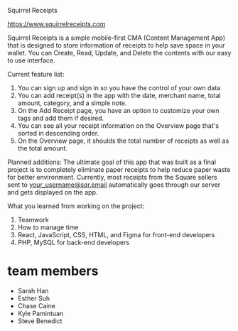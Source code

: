 Squirrel Receipts

https://www.squirrelreceipts.com

Squirrel Receipts  is a simple mobile-first CMA (Content Management App) that is designed to store information of receipts to help save space in your wallet. You can Create, Read, Update, and Delete the contents with our easy to use interface.


Current feature list:
1. You can sign up and sign in so you have the control of your own data
2. You can add receipt(s) in the app with the date, merchant name, total amount, category, and a simple note. 
3. On the Add Receipt page, you have an option to customize your own tags and add them if desired.
4. You can see all your receipt information on the Overview page that's sorted in descending order.
5. On the Overview page, it shoulds the total number of receipts as well as the total amount.


Planned additions:
The ultimate goal of this app that was built as a final project is to completely eliminate paper receipts to help reduce paper waste for better environment. 
Currently, most receipts from the Square sellers sent to your_username@sqr.email automatically goes through our server and gets displayed on the app. 


What you learned from working on the project:
1. Teamwork
2. How to manage time
3. React, JavaScript, CSS, HTML, and Figma for front-end developers
4. PHP, MySQL for back-end developers



# team members
- Sarah Han
- Esther Suh
- Chase Caine
- Kyle Pamintuan
- Steve Benedict

